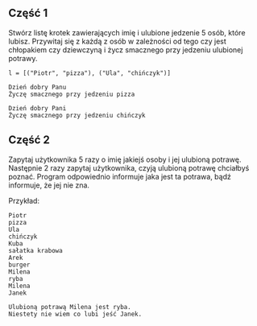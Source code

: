 ## Część 1

Stwórz listę krotek zawierających imię i ulubione jedzenie 5 osób, które lubisz.
Przywitaj się z każdą z osób w zależności od tego czy jest chłopakiem czy dziewczyną i życz smacznego przy jedzeniu ulubionej potrawy.

`l = [("Piotr", "pizza"), ("Ula", "chińczyk")]`
```
Dzień dobry Panu
Życzę smacznego przy jedzeniu pizza

Dzień dobry Pani
Życzę smacznego przy jedzeniu chińczyk
```

## Część 2
Zapytaj użytkownika 5 razy o imię jakiejś osoby i jej ulubioną potrawę.
Następnie 2 razy zapytaj użytkownika, czyją ulubioną potrawę chciałbyś poznać. Program odpowiednio informuje jaka jest ta potrawa, bądź informuje, że jej nie zna.

Przykład:
```
Piotr
pizza
Ula
chińczyk
Kuba
sałatka krabowa
Arek
burger
Milena
ryba
Milena
Janek
```

```
Ulubioną potrawą Milena jest ryba.
Niestety nie wiem co lubi jeść Janek.
```
